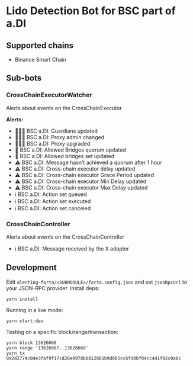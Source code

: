 # Lido Detection Bot for BSC part of a.DI

## Supported chains

- Binance Smart Chain

## Sub-bots

### CrossChainExecutorWatcher

Alerts about events on the CrossChainExecutor

**Alerts:**

- 🚨🚨🚨 BSC a.DI: Guardians updated
- 🚨🚨🚨 BSC a.DI: Proxy admin changed
- 🚨🚨🚨 BSC a.DI: Proxy upgraded
- 🚨 BSC a.DI: Allowed Bridges quorum updated
- 🚨 BSC a.DI: Allowed bridges set updated
- ⚠️ BSC a.DI: Message hasn’t achieved a quorum after 1 hour
- ⚠️ BSC a.DI: Cross-chain executor delay updated
- ⚠️ BSC a.DI: Cross-chain executor Grace Period updated
- ⚠️ BSC a.DI: Cross-chain executor Min Delay updated
- ⚠️ BSC a.DI: Cross-chain executor Max Delay updated
- ℹ️ BSC a.DI: Action set queued
- ℹ️ BSC a.DI: Action set executed
- ℹ️ BSC a.DI: Action set canceled

### CrossChainController

Alerts about events on the CrossChainController

- ℹ️ BSC a.DI: Message received by the X adapter

## Development

Edit `alerting-forta/<SUBMODULE>/forta.config.json` and set `jsonRpcUrl` to your JSON-RPC provider. Install deps:

```
yarn install
```

Running in a live mode:

```
yarn start:dev
```

Testing on a specific block/range/transaction:

```
yarn block 13626668
yarn range '13626667..13626668'
yarn tx 0x2d2774c04e3faf9f17cd26e0978bb812081b9d0b5cc6fd8bf04cc441f92c0a8c
```
